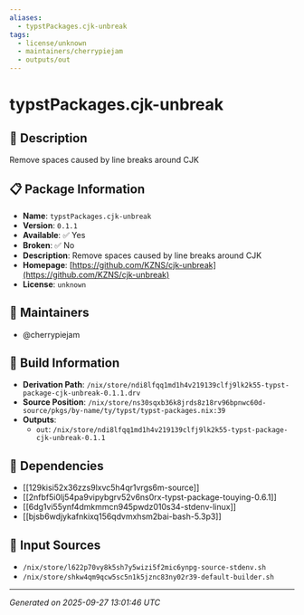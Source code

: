 ```yaml
---
aliases:
  - typstPackages.cjk-unbreak
tags:
  - license/unknown
  - maintainers/cherrypiejam
  - outputs/out
---
```


# typstPackages.cjk-unbreak

## 📝 Description

Remove spaces caused by line breaks around CJK

## 📋 Package Information

- **Name**: `typstPackages.cjk-unbreak`
- **Version**: `0.1.1`
- **Available**: ✅ Yes
- **Broken**: ✅ No
- **Description**: Remove spaces caused by line breaks around CJK
- **Homepage**: [https://github.com/KZNS/cjk-unbreak](https://github.com/KZNS/cjk-unbreak)
- **License**: `unknown`
## 👥 Maintainers

- @cherrypiejam


## 🔧 Build Information

- **Derivation Path**: `/nix/store/ndi8lfqq1md1h4v219139clfj9lk2k55-typst-package-cjk-unbreak-0.1.1.drv`
- **Source Position**: `/nix/store/ns30sqxb36k8jrds8z18rv96bpnwc60d-source/pkgs/by-name/ty/typst/typst-packages.nix:39`
- **Outputs**:
  - `out`:  `/nix/store/ndi8lfqq1md1h4v219139clfj9lk2k55-typst-package-cjk-unbreak-0.1.1`

## 🔗 Dependencies

- [[129kisi52x36zzs9lxvc5h4qr1vrgs6m-source]]
- [[2nfbf5i0lj54pa9vipybgrv52v6ns0rx-typst-package-touying-0.6.1]]
- [[6dg1vi55ynf4dmkmmcn945pwdz010s34-stdenv-linux]]
- [[bjsb6wdjykafnkixq156qdvmxhsm2bai-bash-5.3p3]]

## 📁 Input Sources

- `/nix/store/l622p70vy8k5sh7y5wizi5f2mic6ynpg-source-stdenv.sh`
- `/nix/store/shkw4qm9qcw5sc5n1k5jznc83ny02r39-default-builder.sh`

---
*Generated on 2025-09-27 13:01:46 UTC*
